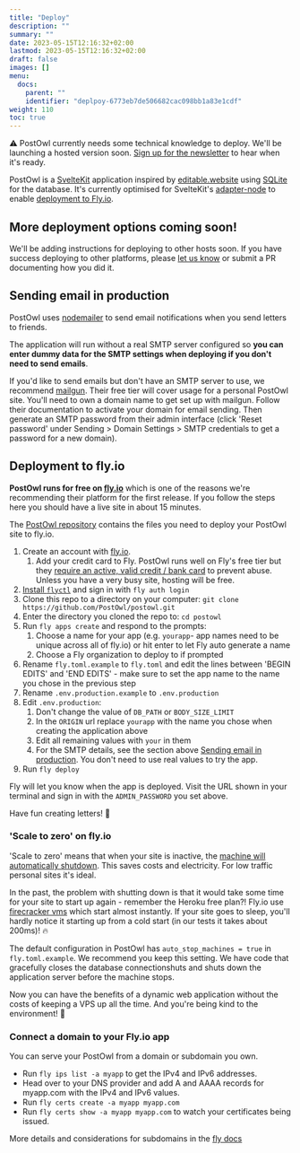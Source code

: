 ```yaml
---
title: "Deploy"
description: ""
summary: ""
date: 2023-05-15T12:16:32+02:00
lastmod: 2023-05-15T12:16:32+02:00
draft: false
images: []
menu:
  docs:
    parent: ""
    identifier: "deplpoy-6773eb7de506682cac098bb1a83e1cdf"
weight: 110
toc: true
---
```


<div class="alert alert-warning" role="alert">
  ⚠️ PostOwl currently needs some technical knowledge to deploy. We'll be launching a hosted version soon. <a href="/newsletter">Sign up for the newsletter</a> to hear when it's ready.
</div>

PostOwl is a [SvelteKit](https://kit.svelte.dev/) application inspired by [editable.website](https://editable.website) using [SQLite](https://www.sqlite.org/) for the database. It's currently optimised for SvelteKit's [adapter-node](https://github.com/sveltejs/kit/tree/master/packages/adapter-node) to enable [deployment to Fly.io](#deployment-to-flyio).

## More deployment options coming soon!

We'll be adding instructions for deploying to other hosts soon. If you have success deploying to other platforms, please [let us know](https://github.com/PostOwl/postowl/discussions/categories/show-and-tell) or submit a PR documenting how you did it.

## Sending email in production

PostOwl uses [nodemailer](https://nodemailer.com/about/) to send email notifications when you send letters to friends.

The application will run without a real SMTP server configured so **you can enter dummy data for the SMTP settings when deploying if you don't need to send emails**.

If you'd like to send emails but don't have an SMTP server to use, we recommend [mailgun](https://www.mailgun.com/). Their free tier will cover usage for a personal PostOwl site. You'll need to own a domain name to get set up with mailgun. Follow their documentation to activate your domain for email sending. Then generate an SMTP password from their admin interface (click 'Reset password' under Sending > Domain Settings > SMTP credentials to get a password for a new domain).

## Deployment to fly.io

**PostOwl runs for free on [fly.io](https://fly.io/)** which is one of the reasons we're recommending their platform for the first release. If you follow the steps here you should have a live site in about 15 minutes.

The [PostOwl repository](https://github.com/PostOwl/postowl) contains the files you need to deploy your PostOwl site to fly.io.

1. Create an account with [fly.io](https://fly.io/).
   1. Add your credit card to Fly. PostOwl runs well on Fly's free tier but they [require an active, valid credit / bank card](https://fly.io/docs/about/credit-cards/) to prevent abuse. Unless you have a very busy site, hosting will be free.
1. [Install `flyctl`](https://fly.io/docs/hands-on/install-flyctl/) and sign in with `fly auth login`
1. Clone this repo to a directory on your computer: `git clone https://github.com/PostOwl/postowl.git`
1. Enter the directory you cloned the repo to: `cd postowl`
1. Run `fly apps create` and respond to the prompts:
   1. Choose a name for your app (e.g. `yourapp`- app names need to be unique across all of fly.io) or hit enter to let Fly auto generate a name
   1. Choose a Fly organization to deploy to if prompted
1. Rename `fly.toml.example` to `fly.toml` and edit the lines between 'BEGIN EDITS' and 'END EDITS' - make sure to set the app name to the name you chose in the previous step
1. Rename `.env.production.example` to `.env.production`
1. Edit `.env.production`:
    1. Don't change the value of `DB_PATH` or `BODY_SIZE_LIMIT`
    1. In the `ORIGIN` url replace `yourapp` with the name you chose when creating the application above
    1. Edit all remaining values with `your` in them
    1. For the SMTP details, see the section above [Sending email in production](#sending-email-in-production). You don't need to use real values to try the app.
1. Run `fly deploy`

Fly will let you know when the app is deployed. Visit the URL shown in your terminal and sign in with the `ADMIN_PASSWORD` you set above.

Have fun creating letters! 🦉

### 'Scale to zero' on fly.io

'Scale to zero' means that when your site is inactive, the [machine will automatically shutdown](https://fly.io/docs/apps/autostart-stop/). This saves costs and electricity. For low traffic personal sites it's ideal.

In the past, the problem with shutting down is that it would take some time for your site to start up again - remember the Heroku free plan?! Fly.io use [firecracker vms](https://fly.io/docs/reference/architecture/#compute) which start almost instantly. If your site goes to sleep, you'll hardly notice it starting up from a cold start (in our tests it takes about 200ms)! 🔥

The default configuration in PostOwl has `auto_stop_machines = true` in `fly.toml.example`. We recommend you keep this setting. We have code that gracefully closes the database connectionshuts and shuts down the application server before the machine stops.

Now you can have the benefits of a dynamic web application without the costs of keeping a VPS up all the time. And you're being kind to the environment! 🌳

### Connect a domain to your Fly.io app

You can serve your PostOwl from a domain or subdomain you own.

- Run `fly ips list -a myapp` to get the IPv4 and IPv6 addresses.
- Head over to your DNS provider and add A and AAAA records for myapp.com with the IPv4 and IPv6 values.
- Run `fly certs create -a myapp myapp.com`
- Run `fly certs show -a myapp myapp.com` to watch your certificates being issued.

More details and considerations for subdomains in the [fly docs](https://fly.io/docs/app-guides/custom-domains-with-fly/)

